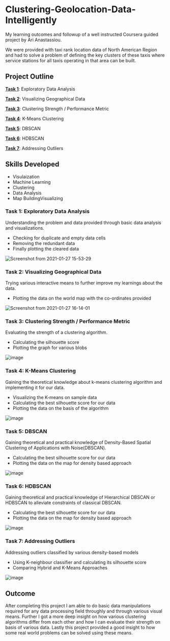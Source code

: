 # Clustering-Geolocation-Data-Intelligently
My learning outcomes and followup of a well instructed Coursera guided project by Ari Anastassiou.

We were provided with taxi rank location data of North American Region and had to solve a problem of defining the key clusters of these taxis where service stations for all taxis operating in that area can be built.

## Project Outline

[**Task 1**](#task1): Exploratory Data Analysis

[**Task 2**](#task2): Visualizing Geographical Data

[**Task 3**](#task3): Clustering Strength / Performance Metric

[**Task 4**](#task4): K-Means Clustering

[**Task 5**](#task5): DBSCAN

[**Task 6**](#task6): HDBSCAN

[**Task 7**](#task7): Addressing Outliers

## Skills Developed

- Visulaization
- Machine Learning
- Clustering
- Data Analysis
- Map BuildingVisualizing

<a id='task1'></a>
### Task 1: Exploratory Data Analysis
Understanding the problem and data provided through basic data analysis and visualizations.
- Checking for duplicate and empty data cells
- Removing the redundant data
- Finally plotting the cleared data

![Screenshot from 2021-01-27 15-53-29](https://user-images.githubusercontent.com/42437393/105978642-c7f67980-60b8-11eb-8c7d-8e762b41e62a.png)

<a id='task2'></a>
### Task 2: Visualizing Geographical Data
Trying various interactive means to further improve my learnings about the data.
- Plotting the data on the world map with the co-ordinates provided

![Screenshot from 2021-01-27 16-14-01](https://user-images.githubusercontent.com/42437393/105980397-ce85f080-60ba-11eb-85af-e171917eefd9.png)

<a id='task3'></a>
### Task 3: Clustering Strength / Performance Metric
Evaluating the strength of a clustering algorithm.
- Calculating the silhouette score
- Plotting the graph for various blobs

![image](https://user-images.githubusercontent.com/42437393/105981662-57515c00-60bc-11eb-82fb-630433f73501.png)

<a id='task4'></a>
### Task 4: K-Means Clustering
Gaining the theoretical knowledge about k-means clustering algorithm and implementing it for our data.
- Visualizing the K-means on sample data
- Calculating the best silhouette score for our data
- Plotting the data on the basis of the algorithm

![image](https://user-images.githubusercontent.com/42437393/105982591-7d2b3080-60bd-11eb-9e4d-392e29738759.png)

<a id='task5'></a>
### Task 5: DBSCAN 
Gaining theoretical and practical knowledge of Density-Based Spatial Clustering of Applications with Noise(DBSCAN).
- Calculating the best silhouette score for our data
- Plotting the data on the map for density based approach

![image](https://user-images.githubusercontent.com/42437393/105983417-bd3ee300-60be-11eb-896b-42f8b8f63b47.png)

<a id='task6'></a>
### Task 6: HDBSCAN
Gaining theoretical and practical knowledge of Hierarchical DBSCAN or HDBSCAN to alleviate constraints of classical DBSCAN.
- Calculating the best silhouette score for our data
- Plotting the data on the map for density based approach

![image](https://user-images.githubusercontent.com/42437393/105983732-2888b500-60bf-11eb-815f-bb21d3a1892e.png)

<a id='task7'></a>
### Task 7: Addressing Outliers
Addressing outliers classified by various density-based models
- Using K-neighbour classifier and calculating its silhouette score
- Comparing Hybrid and K-Means Approaches

![image](https://user-images.githubusercontent.com/42437393/105984514-3f7bd700-60c0-11eb-9f43-16946bd81c5b.png)

## Outcome
After completing this project I am able to do basic data manipulations required for any data processing field throughly and through various visual means.
Further I got a more deep insight on how various clustering algorithms differ from each other and how I can evaluate their strength on basis of various data.
Lastly this project provided a good insight to how some real world problems can be solved using these means.
